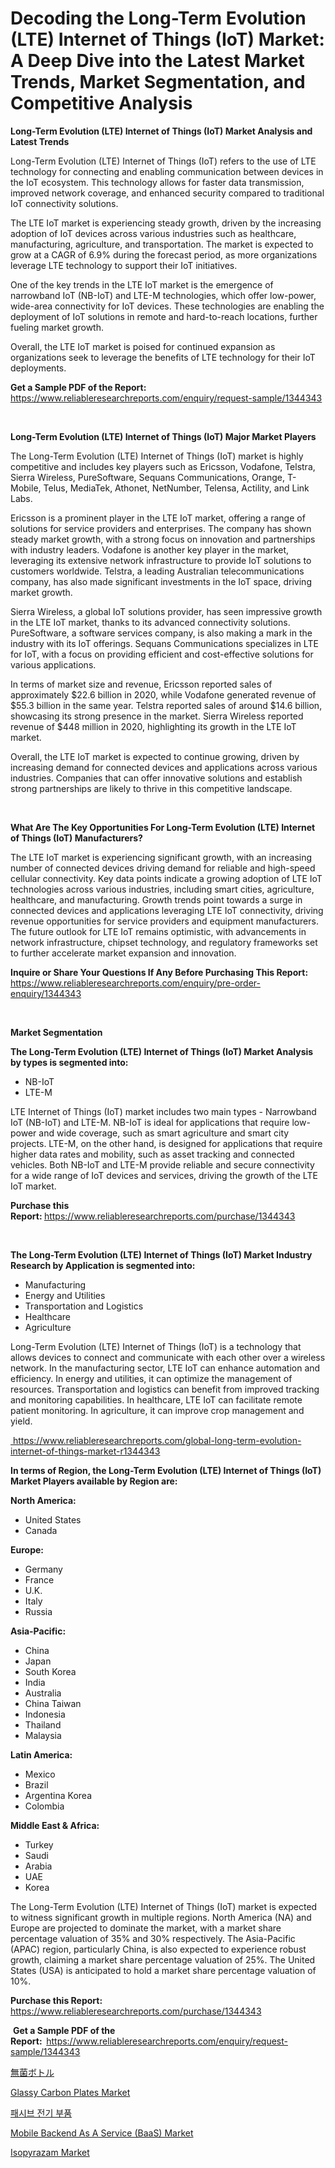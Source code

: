 <p><h1>Decoding the Long-Term Evolution (LTE) Internet of Things (IoT) Market: A Deep Dive into the Latest Market Trends, Market Segmentation, and Competitive Analysis</h1></p><p><strong>Long-Term Evolution (LTE) Internet of Things (IoT) Market Analysis and Latest Trends</strong></p>
<p><p>Long-Term Evolution (LTE) Internet of Things (IoT) refers to the use of LTE technology for connecting and enabling communication between devices in the IoT ecosystem. This technology allows for faster data transmission, improved network coverage, and enhanced security compared to traditional IoT connectivity solutions.</p><p>The LTE IoT market is experiencing steady growth, driven by the increasing adoption of IoT devices across various industries such as healthcare, manufacturing, agriculture, and transportation. The market is expected to grow at a CAGR of 6.9% during the forecast period, as more organizations leverage LTE technology to support their IoT initiatives.</p><p>One of the key trends in the LTE IoT market is the emergence of narrowband IoT (NB-IoT) and LTE-M technologies, which offer low-power, wide-area connectivity for IoT devices. These technologies are enabling the deployment of IoT solutions in remote and hard-to-reach locations, further fueling market growth.</p><p>Overall, the LTE IoT market is poised for continued expansion as organizations seek to leverage the benefits of LTE technology for their IoT deployments.</p></p>
<p><strong>Get a Sample PDF of the Report:&nbsp;</strong> <a href="https://www.reliableresearchreports.com/enquiry/request-sample/1344343">https://www.reliableresearchreports.com/enquiry/request-sample/1344343</a></p>
<p>&nbsp;</p>
<p><strong>Long-Term Evolution (LTE) Internet of Things (IoT) Major Market Players</strong></p>
<p><p>The Long-Term Evolution (LTE) Internet of Things (IoT) market is highly competitive and includes key players such as Ericsson, Vodafone, Telstra, Sierra Wireless, PureSoftware, Sequans Communications, Orange, T-Mobile, Telus, MediaTek, Athonet, NetNumber, Telensa, Actility, and Link Labs.</p><p>Ericsson is a prominent player in the LTE IoT market, offering a range of solutions for service providers and enterprises. The company has shown steady market growth, with a strong focus on innovation and partnerships with industry leaders. Vodafone is another key player in the market, leveraging its extensive network infrastructure to provide IoT solutions to customers worldwide. Telstra, a leading Australian telecommunications company, has also made significant investments in the IoT space, driving market growth.</p><p>Sierra Wireless, a global IoT solutions provider, has seen impressive growth in the LTE IoT market, thanks to its advanced connectivity solutions. PureSoftware, a software services company, is also making a mark in the industry with its IoT offerings. Sequans Communications specializes in LTE for IoT, with a focus on providing efficient and cost-effective solutions for various applications.</p><p>In terms of market size and revenue, Ericsson reported sales of approximately $22.6 billion in 2020, while Vodafone generated revenue of $55.3 billion in the same year. Telstra reported sales of around $14.6 billion, showcasing its strong presence in the market. Sierra Wireless reported revenue of $448 million in 2020, highlighting its growth in the LTE IoT market.</p><p>Overall, the LTE IoT market is expected to continue growing, driven by increasing demand for connected devices and applications across various industries. Companies that can offer innovative solutions and establish strong partnerships are likely to thrive in this competitive landscape.</p></p>
<p>&nbsp;</p>
<p><strong>What Are The Key Opportunities For Long-Term Evolution (LTE) Internet of Things (IoT) Manufacturers?</strong></p>
<p><p>The LTE IoT market is experiencing significant growth, with an increasing number of connected devices driving demand for reliable and high-speed cellular connectivity. Key data points indicate a growing adoption of LTE IoT technologies across various industries, including smart cities, agriculture, healthcare, and manufacturing. Growth trends point towards a surge in connected devices and applications leveraging LTE IoT connectivity, driving revenue opportunities for service providers and equipment manufacturers. The future outlook for LTE IoT remains optimistic, with advancements in network infrastructure, chipset technology, and regulatory frameworks set to further accelerate market expansion and innovation.</p></p>
<p><strong>Inquire or Share Your Questions If Any Before Purchasing This Report:</strong> <a href="https://www.reliableresearchreports.com/enquiry/pre-order-enquiry/1344343">https://www.reliableresearchreports.com/enquiry/pre-order-enquiry/1344343</a></p>
<p>&nbsp;</p>
<p><strong>Market Segmentation</strong></p>
<p><strong>The Long-Term Evolution (LTE) Internet of Things (IoT) Market Analysis by types is segmented into:</strong></p>
<p><ul><li>NB-IoT</li><li>LTE-M</li></ul></p>
<p><p>LTE Internet of Things (IoT) market includes two main types - Narrowband IoT (NB-IoT) and LTE-M. NB-IoT is ideal for applications that require low-power and wide coverage, such as smart agriculture and smart city projects. LTE-M, on the other hand, is designed for applications that require higher data rates and mobility, such as asset tracking and connected vehicles. Both NB-IoT and LTE-M provide reliable and secure connectivity for a wide range of IoT devices and services, driving the growth of the LTE IoT market.</p></p>
<p><strong>Purchase this Report:&nbsp;</strong><a href="https://www.reliableresearchreports.com/purchase/1344343">https://www.reliableresearchreports.com/purchase/1344343</a></p>
<p>&nbsp;</p>
<p><strong>The Long-Term Evolution (LTE) Internet of Things (IoT) Market Industry Research by Application is segmented into:</strong></p>
<p><ul><li>Manufacturing</li><li>Energy and Utilities</li><li>Transportation and Logistics</li><li>Healthcare</li><li>Agriculture</li></ul></p>
<p><p>Long-Term Evolution (LTE) Internet of Things (IoT) is a technology that allows devices to connect and communicate with each other over a wireless network. In the manufacturing sector, LTE IoT can enhance automation and efficiency. In energy and utilities, it can optimize the management of resources. Transportation and logistics can benefit from improved tracking and monitoring capabilities. In healthcare, LTE IoT can facilitate remote patient monitoring. In agriculture, it can improve crop management and yield.</p></p>
<p><a href="https://www.reliableresearchreports.com/global-long-term-evolution-internet-of-things-market-r1344343">&nbsp;https://www.reliableresearchreports.com/global-long-term-evolution-internet-of-things-market-r1344343</a></p>
<p><strong>In terms of Region, the Long-Term Evolution (LTE) Internet of Things (IoT) Market Players available by Region are:</strong></p>
<p>
    <p> <strong> North America: </strong>
        <ul>
            <li>United States</li>
            <li>Canada</li>
        </ul>
        </p> 
    <p> <strong> Europe: </strong>
        <ul>
            <li>Germany</li>
            <li>France</li>
            <li>U.K.</li>
            <li>Italy</li>
            <li>Russia</li>
        </ul>
        </p> 
    <p> <strong> Asia-Pacific: </strong>
        <ul>
            <li>China</li>
            <li>Japan</li>
            <li>South Korea</li>
            <li>India</li>
            <li>Australia</li>
            <li>China Taiwan</li>
            <li>Indonesia</li>
            <li>Thailand</li>
            <li>Malaysia</li>
        </ul>
        </p> 
    <p> <strong> Latin America: </strong>
        <ul>
            <li>Mexico</li>
            <li>Brazil</li>
            <li>Argentina Korea</li>
            <li>Colombia</li>
        </ul>
        </p> 
    <p> <strong> Middle East & Africa: </strong>
        <ul>
            <li>Turkey</li>
            <li>Saudi</li>
            <li>Arabia</li>
            <li>UAE</li>
            <li>Korea</li>
        </ul>
    </p>
    </p>
<p><p>The Long-Term Evolution (LTE) Internet of Things (IoT) market is expected to witness significant growth in multiple regions. North America (NA) and Europe are projected to dominate the market, with a market share percentage valuation of 35% and 30% respectively. The Asia-Pacific (APAC) region, particularly China, is also expected to experience robust growth, claiming a market share percentage valuation of 25%. The United States (USA) is anticipated to hold a market share percentage valuation of 10%.</p></p>
<p><strong>Purchase this Report: </strong><a href="https://www.reliableresearchreports.com/purchase/1344343">https://www.reliableresearchreports.com/purchase/1344343</a></p>
<p>&nbsp;<strong>Get a Sample PDF of the Report:&nbsp;&nbsp;</strong><a href="https://www.reliableresearchreports.com/enquiry/request-sample/1344343">https://www.reliableresearchreports.com/enquiry/request-sample/1344343</a></p>
<p><strong></strong></p>
<p><p><a href="https://github.com/NashBeahan2023/Market-Research-Report-List-1/blob/main/869396020452.md">無菌ボトル</a></p><p><a href="https://issuu.com/reportprime-2/docs/glassy-carbon-plates-market-size-2030.pptx">Glassy Carbon Plates Market</a></p><p><a href="https://github.com/royErdmtyan906778/Market-Research-Report-List-1/blob/main/340293318804.md">패시브 전기 부품</a></p><p><a href="https://github.com/pjcfca/Market-Research-Report-List-2/blob/main/mobile-backend-as-a-service-baas-market.md">Mobile Backend As A Service (BaaS) Market</a></p><p><a href="https://issuu.com/reportprime-2/docs/isopyrazam-market-size-2030.pptx">Isopyrazam Market</a></p></p>